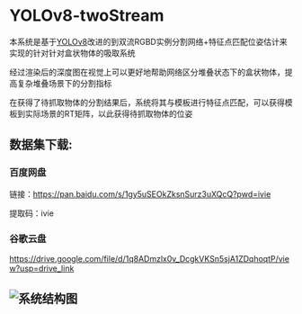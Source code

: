 # YOLOv8-twoStream
本系统是基于[YOLOv8](https://github.com/ultralytics/ultralytics?tab=readme-ov-file)改进的到双流RGBD实例分割网络+特征点匹配位姿估计来实现的针对针对盒状物体的吸取系统

经过渲染后的深度图在视觉上可以更好地帮助网络区分堆叠状态下的盒状物体，提高复杂堆叠场景下的分割指标

在获得了待抓取物体的分割结果后，系统将其与模板进行特征点匹配，可以获得模板到实际场景的RT矩阵，以此获得待抓取物体的位姿

## 数据集下载:
### 百度网盘
链接：https://pan.baidu.com/s/1gy5uSEOkZksnSurz3uXQcQ?pwd=ivie 

提取码：ivie 

### 谷歌云盘
https://drive.google.com/file/d/1q8ADmzlx0v_DcgkVKSn5sjA1ZDqhoqtP/view?usp=drive_link

## ![系统结构图](/论文素材/系统结构.png)
